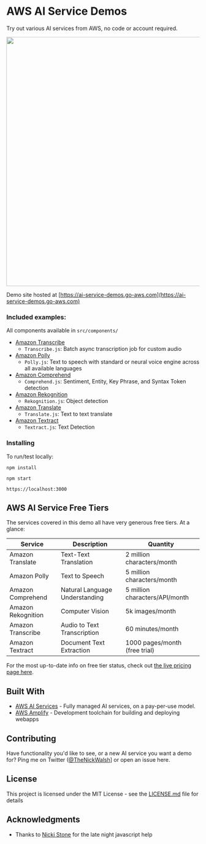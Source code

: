 # AWS AI Service Demos

Try out various AI services from AWS, no code or account required. 

<img src="etc/thumbnail.png" width="650"/>

Demo site hosted at [https://ai-service-demos.go-aws.com](https://ai-service-demos.go-aws.com)

### Included examples:

All components available in `src/components/`

- [Amazon Transcribe](https://ai-service-demos.go-aws.com/transcribe)
    - `Transcribe.js`: Batch async transcription job for custom audio
- [Amazon Polly](https://ai-service-demos.go-aws.com/polly)
    - `Polly.js`: Text to speech with standard or neural voice engine across all available languages
- [Amazon Comprehend](https://ai-service-demos.go-aws.com/comprehend)
    - `Comprehend.js`: Sentiment, Entity, Key Phrase, and Syntax Token detection
- [Amazon Rekognition](https://ai-service-demos.go-aws.com/rekognition)
    - `Rekognition.js`: Object detection
- [Amazon Translate](https://ai-service-demos.go-aws.com/translate)
    - `Translate.js`: Text to text translate
- [Amazon Textract](https://ai-service-demos.go-aws.com/textract)
    - `Textract.js`: Text Detection

### Installing

To run/test locally:

`npm install`

`npm start`

`https://localhost:3000`

## AWS AI Service Free Tiers

The services covered in this demo all have very generous free tiers. At a glance:

| Service            | Description                    | Quantity                       | 
|--------------------|--------------------------------|--------------------------------|
| Amazon Translate   | Text-Text Translation          | 2 million characters/month     |
| Amazon Polly       | Text to Speech                 | 5 million characters/month     |
| Amazon Comprehend  | Natural Language Understanding | 5 million characters/API/month | 
| Amazon Rekognition | Computer Vision                | 5k images/month                | 
| Amazon Transcribe  | Audio to Text Transcription    | 60 minutes/month               |  
| Amazon Textract    | Document Text Extraction       | 1000 pages/month (free trial)  |  

For the most up-to-date info on free tier status, check out [the live pricing page here](https://aws.amazon.com/free/).

## Built With

* [AWS AI Services](https://aws.amazon.com/machine-learning/ai-services/) - Fully managed AI services, on a pay-per-use model.
* [AWS Amplify](https://aws.amazon.com/amplify/) - Development toolchain for building and deploying webapps

## Contributing

Have functionality you'd like to see, or a new AI service you want a demo for? Ping me on Twitter ([@TheNickWalsh](https://twitter.com/thenickwalsh)] or open an issue here.

## License

This project is licensed under the MIT License - see the [LICENSE.md](LICENSE.md) file for details

## Acknowledgments

* Thanks to [Nicki Stone](https://twitter.com/kneekey23) for the late night javascript help
